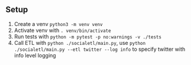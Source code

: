## Setup

1. Create a venv `python3 -m venv venv`
2. Activate venv with `. venv/bin/activate`
3. Run tests with `python -m pytest -p no:warnings -v ./tests`
4. Call ETL with `python ./socialetl/main.py`, use `python ./socialetl/main.py --etl twitter --log info` to specify twitter with info level logging
